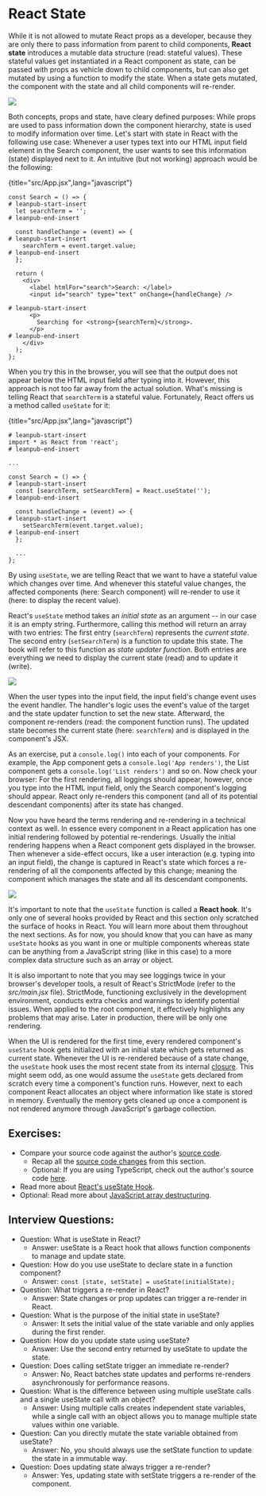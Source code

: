 # React State

While it is not allowed to mutate React props as a developer, because they are only there to pass information from parent to child components, **React state** introduces a mutable data structure (read: stateful values). These stateful values get instantiated in a React component as state, can be passed with props as vehicle down to child components, but can also get mutated by using a function to modify the state. When a state gets mutated, the component with the state and all child components will re-render.

![](images/react-state.png)

Both concepts, props and state, have cleary defined purposes: While props are used to pass information down the component hierarchy, state is used to modify information over time. Let's start with state in React with the following use case: Whenever a user types text into our HTML input field element in the Search component, the user wants to see this information (state) displayed next to it. An intuitive (but not working) approach would be the following:

{title="src/App.jsx",lang="javascript"}
~~~~~~~
const Search = () => {
# leanpub-start-insert
  let searchTerm = '';
# leanpub-end-insert

  const handleChange = (event) => {
# leanpub-start-insert
    searchTerm = event.target.value;
# leanpub-end-insert
  };

  return (
    <div>
      <label htmlFor="search">Search: </label>
      <input id="search" type="text" onChange={handleChange} />

# leanpub-start-insert
      <p>
        Searching for <strong>{searchTerm}</strong>.
      </p>
# leanpub-end-insert
    </div>
  );
};
~~~~~~~

When you try this in the browser, you will see that the output does not appear below the HTML input field after typing into it. However, this approach is not too far away from the actual solution. What's missing is telling React that `searchTerm` is a stateful value. Fortunately, React offers us a method called `useState` for it:

{title="src/App.jsx",lang="javascript"}
~~~~~~~
# leanpub-start-insert
import * as React from 'react';
# leanpub-end-insert

...

const Search = () => {
# leanpub-start-insert
  const [searchTerm, setSearchTerm] = React.useState('');
# leanpub-end-insert

  const handleChange = (event) => {
# leanpub-start-insert
    setSearchTerm(event.target.value);
# leanpub-end-insert
  };

  ...
};
~~~~~~~

By using `useState`, we are telling React that we want to have a stateful value which changes over time. And whenever this stateful value changes, the affected components (here: Search component) will re-render to use it (here: to display the recent value).

React's `useState` method takes an *initial state* as an argument -- in our case it is an empty string. Furthermore, calling this method will return an array with two entries: The first entry (`searchTerm`) represents the *current state*. The second entry (`setSearchTerm`) is a function to update this state. The book will refer to this function as *state updater function*. Both entries are everything we need to display the current state (read) and to update it (write).

![](images/react-usestate.png)

When the user types into the input field, the input field's change event uses the event handler. The handler's logic uses the event's value of the target and the state updater function to set the new state. Afterward, the component re-renders (read: the component function runs). The updated state becomes the current state (here: `searchTerm`) and is displayed in the component's JSX.

As an exercise, put a `console.log()` into each of your components. For example, the App component gets a `console.log('App renders')`, the List component gets a `console.log('List renders')` and so on. Now check your browser: For the first rendering, all loggings should appear, however, once you type into the HTML input field, only the Search component's logging should appear. React only re-renders this component (and all of its potential descendant components) after its state has changed.

Now you have heard the terms rendering and re-rendering in a technical context as well. In essence every component in a React application has one initial rendering followed by potential re-renderings. Usually the initial rendering happens when a React component gets displayed in the browser. Then whenever a side-effect occurs, like a user interaction (e.g. typing into an input field), the change is captured in React's state which forces a re-rendering of all the components affected by this change; meaning the component which manages the state and all its descendant components.

![](images/react-lifecycle.png)

It's important to note that the `useState` function is called a **React hook**. It's only one of several hooks provided by React and this section only scratched the surface of hooks in React. You will learn more about them throughout the next sections. As for now, you should know that you can have as many `useState` hooks as you want in one or multiple components whereas state can be anything from a JavaScript string (like in this case) to a more complex data structure such as an array or object.

It is also important to note that you may see loggings twice in your browser's developer tools, a result of React's StrictMode (refer to the *src/main.jsx* file). StrictMode, functioning exclusively in the development environment, conducts extra checks and warnings to identify potential issues. When applied to the root component, it effectively highlights any problems that may arise. Later in production, there will be only one rendering.

When the UI is rendered for the first time, every rendered component's `useState` hook gets initialized with an initial state which gets returned as current state. Whenever the UI is re-rendered because of a state change, the `useState` hook uses the most recent state from its internal [closure](https://www.robinwieruch.de/javascript-closure/). This might seem odd, as one would assume the `useState` gets declared from scratch every time a component's function runs. However, next to each component React allocates an object where information like state is stored in memory. Eventually the memory gets cleaned up once a component is not rendered anymore through JavaScript's garbage collection.

## Exercises:

* Compare your source code against the author's [source code](https://tinyurl.com/4dy7s74t).
  * Recap all the [source code changes](https://tinyurl.com/mryfs8pm) from this section.
  * Optional: If you are using TypeScript, check out the author's source code [here](https://bit.ly/4bn9DSm).
* Read more about [React's useState Hook](https://www.robinwieruch.de/react-usestate-hook/).
* Optional: Read more about [JavaScript array destructuring](https://mzl.la/3ncC7WI).

## Interview Questions:

* Question: What is useState in React?
  * Answer: useState is a React hook that allows function components to manage and update state.
* Question: How do you use useState to declare state in a function component?
  * Answer: `const [state, setState] = useState(initialState);`
* Question: What triggers a re-render in React?
  * Answer: State changes or prop updates can trigger a re-render in React.
* Question: What is the purpose of the initial state in useState?
  * Answer: It sets the initial value of the state variable and only applies during the first render.
* Question: How do you update state using useState?
  * Answer: Use the second entry returned by useState to update the state.
* Question: Does calling setState trigger an immediate re-render?
  * Answer: No, React batches state updates and performs re-renders asynchronously for performance reasons.
* Question: What is the difference between using multiple useState calls and a single useState call with an object?
  * Answer: Using multiple calls creates independent state variables, while a single call with an object allows you to manage multiple state values within one variable.
* Question: Can you directly mutate the state variable obtained from useState?
  * Answer: No, you should always use the setState function to update the state in a immutable way.
* Question: Does updating state always trigger a re-render?
  * Answer: Yes, updating state with setState triggers a re-render of the component.